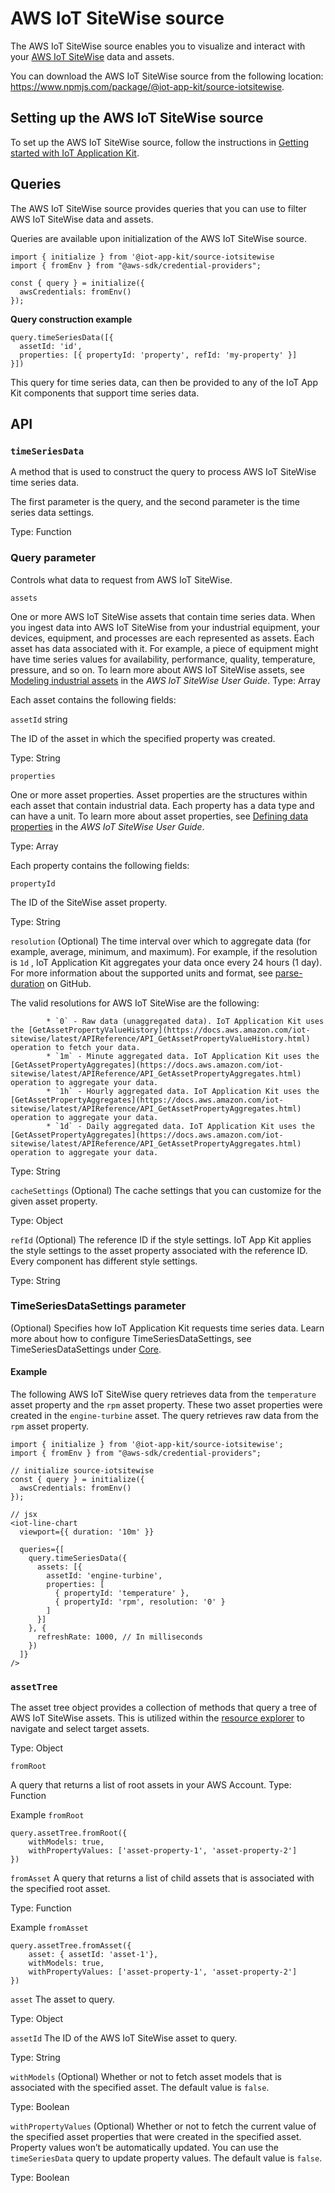 # AWS IoT SiteWise source

The AWS IoT SiteWise source enables you to visualize and interact with your [AWS IoT SiteWise](https://docs.aws.amazon.com/iot-sitewise/latest/userguide/what-is-sitewise.html) data and assets. 

You can download the AWS IoT SiteWise source from the following location: https://www.npmjs.com/package/@iot-app-kit/source-iotsitewise.

## Setting up the AWS IoT SiteWise source 

To set up the AWS IoT SiteWise source, follow the instructions in [Getting started with IoT Application Kit](https://github.com/awslabs/iot-app-kit/tree/main/docs/GettingStarted.md). 

## Queries

The AWS IoT SiteWise source provides queries that you can use to filter AWS IoT SiteWise data and assets.

Queries are available upon initialization of the AWS IoT SiteWise source.

```
import { initialize } from '@iot-app-kit/source-iotsitewise
import { fromEnv } from "@aws-sdk/credential-providers";

const { query } = initialize({
  awsCredentials: fromEnv()
});
```

**Query construction example**

```
query.timeSeriesData([{ 
  assetId: 'id', 
  properties: [{ propertyId: 'property', refId: 'my-property' }]
}])
```

This query for time series data, can then be provided to any of the IoT App Kit components that support time series data.

## API

### `timeSeriesData`

A method that is used to construct the query to process AWS IoT SiteWise time series data.

The first parameter is the query, and the second parameter is the time series data settings. 

Type: Function

### Query parameter

Controls what data to request from AWS IoT SiteWise. 

`assets`

One or more AWS IoT SiteWise assets that contain time series data. 
When you ingest data into AWS IoT SiteWise from your industrial equipment, your devices, equipment, and processes are each represented as assets. Each asset has data associated with it. For example, a piece of equipment might have time series values for availability, performance, quality, temperature, pressure, and so on. To learn more about AWS IoT SiteWise assets, see [Modeling industrial assets](https://docs.aws.amazon.com/iot-sitewise/latest/userguide/industrial-asset-models.html) in the *AWS IoT SiteWise User Guide*. Type: Array

Each asset contains the following fields:

`assetId` string

The ID of the asset in which the specified property was created. 

Type: String

`properties`

One or more asset properties. 
Asset properties are the structures within each asset that contain industrial data. Each property has a data type and can have a unit. To learn more about asset properties, see [Defining data properties](https://docs.aws.amazon.com/iot-sitewise/latest/userguide/asset-properties.html) in the *AWS IoT SiteWise User Guide*. 

Type: Array

Each property contains the following fields:

`propertyId`

The ID of the SiteWise asset property.

Type: String

`resolution`
(Optional) The time interval over which to aggregate data (for example, average, minimum, and maximum). For example, if the resolution is `1d` , IoT Application Kit aggregates your data once every 24 hours (1 day). For more information about the supported units and format, see [parse-duration](https://github.com/jkroso/parse-duration) on GitHub.

The valid resolutions for AWS IoT SiteWise are the following:

            * `0` - Raw data (unaggregated data). IoT Application Kit uses the [GetAssetPropertyValueHistory](https://docs.aws.amazon.com/iot-sitewise/latest/APIReference/API_GetAssetPropertyValueHistory.html) operation to fetch your data.
            * `1m` - Minute aggregated data. IoT Application Kit uses the [GetAssetPropertyAggregates](https://docs.aws.amazon.com/iot-sitewise/latest/APIReference/API_GetAssetPropertyAggregates.html) operation to aggregate your data. 
            * `1h` - Hourly aggregated data. IoT Application Kit uses the [GetAssetPropertyAggregates](https://docs.aws.amazon.com/iot-sitewise/latest/APIReference/API_GetAssetPropertyAggregates.html) operation to aggregate your data. 
            * `1d` - Daily aggregated data. IoT Application Kit uses the [GetAssetPropertyAggregates](https://docs.aws.amazon.com/iot-sitewise/latest/APIReference/API_GetAssetPropertyAggregates.html) operation to aggregate your data.

Type: String

`cacheSettings` 
(Optional) The cache settings that you can customize for the given asset property. 

Type: Object

`refId`
(Optional) The reference ID if the style settings. IoT App Kit applies the style settings to the asset property associated with the reference ID. Every component has different style settings. 

Type: String

### TimeSeriesDataSettings parameter

(Optional) Specifies how IoT Application Kit requests time series data. Learn more about how to configure TimeSeriesDataSettings, see TimeSeriesDataSettings under [Core](https://github.com/awslabs/iot-app-kit/tree/main/docs/Core.md).  

#### Example

The following AWS IoT SiteWise query retrieves data from the `temperature` asset property and the `rpm` asset property. These two asset properties were created in the `engine-turbine` asset. The query retrieves raw data from the `rpm` asset property. 

```
import { initialize } from '@iot-app-kit/source-iotsitewise';
import { fromEnv } from "@aws-sdk/credential-providers";

// initialize source-iotsitewise
const { query } = initialize({
  awsCredentials: fromEnv()
});

// jsx
<iot-line-chart
  viewport={{ duration: '10m' }}
  
  queries={[
    query.timeSeriesData({
      assets: [{ 
        assetId: 'engine-turbine', 
        properties: [
          { propertyId: 'temperature' }, 
          { propertyId: 'rpm', resolution: '0' }
        ]
      }]
    }, {
      refreshRate: 1000, // In milliseconds
    })
  ]}
/> 
```

### `assetTree`

The asset tree object provides a collection of methods that query a tree of AWS IoT SiteWise assets. This is utilized within the [resource explorer](https://github.com/awslabs/iot-app-kit/tree/main/docs/ResourceExplorer.md) to navigate and select target assets.

Type: Object

`fromRoot`

A query that returns a list of root assets in your AWS Account. Type: Function

Example `fromRoot`

```
query.assetTree.fromRoot({
    withModels: true,
    withPropertyValues: ['asset-property-1', 'asset-property-2']
})    
```


`fromAsset`
A query that returns a list of child assets that is associated with the specified root asset. 

Type: Function

Example `fromAsset`

```
query.assetTree.fromAsset({
    asset: { assetId: 'asset-1'},
    withModels: true,
    withPropertyValues: ['asset-property-1', 'asset-property-2']
})
```

`asset`
The asset to query. 

Type: Object

`assetId`
The ID of the AWS IoT SiteWise asset to query.

Type: String

`withModels`
(Optional) Whether or not to fetch asset models that is associated with the specified asset. The default value is `false`.

Type: Boolean

`withPropertyValues`
(Optional) Whether or not to fetch the current value of the specified asset properties that were created in the specified asset. Property values won’t be automatically updated. You can use the `timeSeriesData` query to update property values. The default value is `false`. 

Type: Boolean

